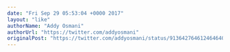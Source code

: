 ```yaml
---
date: "Fri Sep 29 05:53:04 +0000 2017"
layout: "like"
authorName: "Addy Osmani"
authorUrl: "https://twitter.com/addyosmani"
originalPost: "https://twitter.com/addyosmani/status/913642764612464640"
---
```

